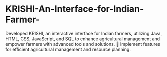 # KRISHI-An-Interface-for-Indian-Farmer-
Developed KRISHI, an interactive interface for Indian farmers, utilizing Java, HTML, CSS, JavaScript, and  SQL to enhance agricultural management and empower farmers with advanced tools and solutions.   Implement features for efficient agricultural management and resource planning. 
